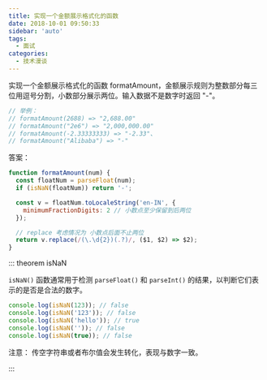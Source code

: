 ```yaml
---
title: 实现一个金额展示格式化的函数
date: 2018-10-01 09:50:33
sidebar: 'auto'
tags:
  - 面试
categories:
  - 技术漫谈
---
```


实现一个金额展示格式化的函数 formatAmount，金额展示规则为整数部分每三位用逗号分割，小数部分展示两位。输入数据不是数字时返回 "-"。

```js
// 举例：
// formatAmount(2688) => "2,688.00"
// formatAmount("2e6") => "2,000,000.00"
// formatAmount(-2.33333333) => "-2.33"、
// formatAmount("Alibaba") => "-"
```

答案：

```js
function formatAmount(num) {
  const floatNum = parseFloat(num);
  if (isNaN(floatNum)) return '-';

  const v = floatNum.toLocaleString('en-IN', {
    minimumFractionDigits: 2 // 小数点至少保留到后两位
  });

  // replace 考虑情况为 小数点后面不止两位
  return v.replace(/(\.\d{2})(.?)/, ($1, $2) => $2);
}
```

::: theorem isNaN

`isNaN()` 函数通常用于检测 `parseFloat()` 和 `parseInt()` 的结果，以判断它们表示的是否是合法的数字。

```js
console.log(isNaN(123)); // false
console.log(isNaN('123')); // false
console.log(isNaN('hello')); // true
console.log(isNaN('')); // false
console.log(isNaN(true)); // false
```

注意： 传空字符串或者布尔值会发生转化，表现与数字一致。

:::
